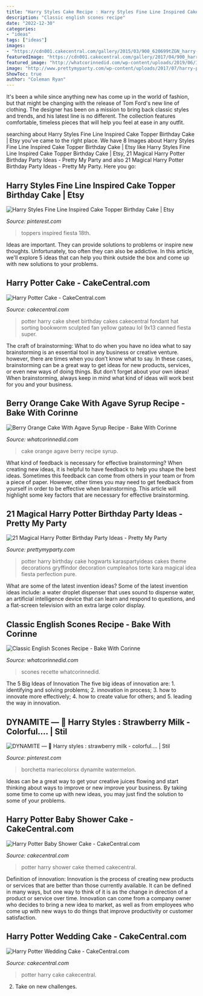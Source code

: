 ```yaml
---
title: "Harry Styles Cake Recipe : Harry Styles Fine Line Inspired Cake Topper Birthday Cake"
description: "Classic english scones recipe"
date: "2022-12-30"
categories:
- "ideas"
tags: ["ideas"]
images:
- "https://cdn001.cakecentral.com/gallery/2015/03/900_620699tZGN_harry-potter-cake.jpg"
featuredImage: "https://cdn001.cakecentral.com/gallery/2017/04/900_harry-potter-baby-shower-cake-9525159jJGT.jpg"
featured_image: "http://whatcorinnedid.com/wp-content/uploads/2019/06/IMG_1305-1440x1920.jpg"
image: "http://www.prettymyparty.com/wp-content/uploads/2017/07/harry-potter-birthday-cake-e1500691012615.jpg"
ShowToc: true
author: "Coleman Ryan"
---
```



It's been a while since anything new has come up in the world of fashion, but that might be changing with the release of Tom Ford's new line of clothing. The designer has been on a mission to bring back classic styles and trends, and his latest line is no different. The collection features comfortable, timeless pieces that will help you feel at ease in any outfit.

	

		
searching about Harry Styles Fine Line Inspired Cake Topper Birthday Cake | Etsy you've came to the right place. We have 8 Images about Harry Styles Fine Line Inspired Cake Topper Birthday Cake | Etsy like Harry Styles Fine Line Inspired Cake Topper Birthday Cake | Etsy, 21 Magical Harry Potter Birthday Party Ideas - Pretty My Party and also 21 Magical Harry Potter Birthday Party Ideas - Pretty My Party. Here you go:
		
    
## Harry Styles Fine Line Inspired Cake Topper Birthday Cake | Etsy

<img loading=lazy src="https://i.pinimg.com/736x/85/c1/3b/85c13b29272d5bc48de9df4152d20967.jpg" onerror="this.onerror=null;this.src='https://tse3.mm.bing.net/th?id=OIP.lSvVwphAMYEbuatmTIGOtAHaJ3&amp;pid=15.1';" alt="Harry Styles Fine Line Inspired Cake Topper Birthday Cake | Etsy">

_Source: pinterest.com_

>toppers inspired fiesta 18th. 

	

Ideas are important. They can provide solutions to problems or inspire new thoughts. Unfortunately, too often they can also be addictive. In this article, we'll explore 5 ideas that can help you think outside the box and come up with new solutions to your problems.

    
## Harry Potter Cake - CakeCentral.com

<img loading=lazy src="https://cdn001.cakecentral.com/gallery/2015/03/900_620699tZGN_harry-potter-cake.jpg" onerror="this.onerror=null;this.src='https://tse1.mm.bing.net/th?id=OIP.idKYVjT47ivFqEq_W0kPYQHaFj&amp;pid=15.1';" alt="Harry Potter Cake - CakeCentral.com">

_Source: cakecentral.com_

>potter harry cake sheet birthday cakes cakecentral fondant hat sorting bookworm sculpted fan yellow gateau lol 9x13 canned fiesta super. 

	

The craft of brainstorming: What to do when you have no idea what to say
brainstorming is an essential tool in any business or creative venture. however, there are times when you don’t know what to say. In these cases, brainstorming can be a great way to get ideas for new products, services, or even new ways of doing things. But don’t forget about your own ideas! When brainstorming, always keep in mind what kind of ideas will work best for you and your business.

    
## Berry Orange Cake With Agave Syrup Recipe - Bake With Corinne

<img loading=lazy src="http://whatcorinnedid.com/wp-content/uploads/2019/06/IMG_1305-1440x1920.jpg" onerror="this.onerror=null;this.src='https://tse2.mm.bing.net/th?id=OIP.NkQjPRpIPz5nhialUPP5BwHaJ4&amp;pid=15.1';" alt="Berry Orange Cake With Agave Syrup Recipe - Bake With Corinne">

_Source: whatcorinnedid.com_

>cake orange agave berry recipe syrup. 

	

What kind of feedback is necessary for effective brainstorming?
When creating new ideas, it is helpful to have feedback to help you shape the best ideas. Sometimes this feedback can come from others in your team or from a piece of paper. However, other times you may need to get feedback from yourself in order to be effective when brainstorming. This article will highlight some key factors that are necessary for effective brainstorming.

    
## 21 Magical Harry Potter Birthday Party Ideas - Pretty My Party

<img loading=lazy src="http://www.prettymyparty.com/wp-content/uploads/2017/07/harry-potter-birthday-cake-e1500691012615.jpg" onerror="this.onerror=null;this.src='https://tse4.mm.bing.net/th?id=OIP.qj0zmbtx7daxmAVyMjfIOQHaLH&amp;pid=15.1';" alt="21 Magical Harry Potter Birthday Party Ideas - Pretty My Party">

_Source: prettymyparty.com_

>potter harry birthday cake hogwarts karaspartyideas cakes theme decorations gryffindor decoration cumpleaños torte kara magical idea fiesta perfection pure. 

	

What are some of the latest invention ideas?
Some of the latest invention ideas include: a water droplet dispenser that uses sound to dispense water, an artificial intelligence device that can learn and respond to questions, and a flat-screen television with an extra large color display.

    
## Classic English Scones Recipe - Bake With Corinne

<img loading=lazy src="https://whatcorinnedid.com/wp-content/uploads/2019/05/IMG_0670-1440x1920.jpg" onerror="this.onerror=null;this.src='https://tse4.mm.bing.net/th?id=OIP.Vsj9iv5NFfa_j5gyRoi5TAHaJ4&amp;pid=15.1';" alt="Classic English Scones Recipe - Bake With Corinne">

_Source: whatcorinnedid.com_

>scones recette whatcorinnedid. 

	

The 5 Big Ideas of Innovation
The five big ideas of innovation are: 1. identifying and solving problems; 2. innovation in process; 3. how to innovate more effectively; 4. how to create value for others; and 5. leading the way in innovation.

    
## DYNAMITE — 📼 Harry Styles : Strawberry Milk - Colorful.... | Stil

<img loading=lazy src="https://i.pinimg.com/736x/49/22/78/4922788587b1759c0cbda9ca1a57aefe.jpg" onerror="this.onerror=null;this.src='https://tse1.mm.bing.net/th?id=OIP.TVB1DEeGyXiXRq2Ttafq2wHaHa&amp;pid=15.1';" alt="DYNAMITE — 📼 Harry styles : strawberry milk - colorful.... | Stil">

_Source: pinterest.com_

>borchetta mariecolorsx dynamite watermelon. 

	

Ideas can be a great way to get your creative juices flowing and start thinking about ways to improve or new improve your business. By taking some time to come up with new ideas, you may just find the solution to some of your problems.

    
## Harry Potter Baby Shower Cake - CakeCentral.com

<img loading=lazy src="https://cdn001.cakecentral.com/gallery/2017/04/900_harry-potter-baby-shower-cake-9525159jJGT.jpg" onerror="this.onerror=null;this.src='https://tse2.mm.bing.net/th?id=OIP.sT3FI6nWJJ-IY6Fkxu_nyQHaKT&amp;pid=15.1';" alt="Harry Potter Baby Shower Cake - CakeCentral.com">

_Source: cakecentral.com_

>potter harry shower cake themed cakecentral. 

	

Definition of innovation:
Innovation is the process of creating new products or services that are better than those currently available. It can be defined in many ways, but one way to think of it is as the change in direction of a product or service over time. Innovation can come from a company owner who decides to bring a new idea to market, as well as from employees who come up with new ways to do things that improve productivity or customer satisfaction.

    
## Harry Potter Wedding Cake - CakeCentral.com

<img loading=lazy src="https://cdn001.cakecentral.com/gallery/2016/08/900_harry-potter-wedding-cake-990764E2lIW.jpg" onerror="this.onerror=null;this.src='https://tse3.mm.bing.net/th?id=OIP.5F_MxVLZdM5YBnpaRmYWAQHaOI&amp;pid=15.1';" alt="Harry Potter Wedding Cake - CakeCentral.com">

_Source: cakecentral.com_

>potter harry cake cakecentral. 

	

2. Take on new challenges.

